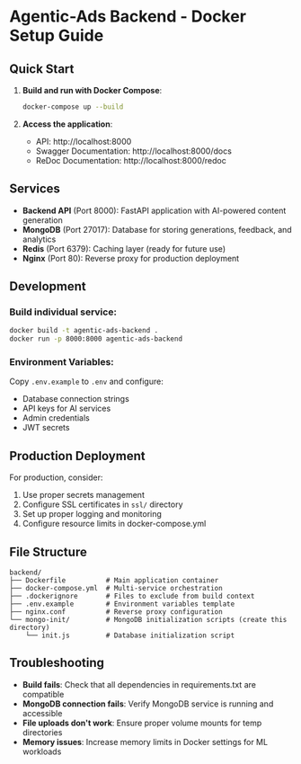 # Agentic-Ads Backend - Docker Setup Guide

## Quick Start

1. **Build and run with Docker Compose**:
   ```bash
   docker-compose up --build
   ```

2. **Access the application**:
   - API: http://localhost:8000
   - Swagger Documentation: http://localhost:8000/docs
   - ReDoc Documentation: http://localhost:8000/redoc

## Services

- **Backend API** (Port 8000): FastAPI application with AI-powered content generation
- **MongoDB** (Port 27017): Database for storing generations, feedback, and analytics
- **Redis** (Port 6379): Caching layer (ready for future use)
- **Nginx** (Port 80): Reverse proxy for production deployment

## Development

### Build individual service:
```bash
docker build -t agentic-ads-backend .
docker run -p 8000:8000 agentic-ads-backend
```

### Environment Variables:
Copy `.env.example` to `.env` and configure:
- Database connection strings
- API keys for AI services
- Admin credentials
- JWT secrets

## Production Deployment

For production, consider:
1. Use proper secrets management
2. Configure SSL certificates in `ssl/` directory
3. Set up proper logging and monitoring
4. Configure resource limits in docker-compose.yml

## File Structure

```
backend/
├── Dockerfile          # Main application container
├── docker-compose.yml  # Multi-service orchestration
├── .dockerignore       # Files to exclude from build context
├── .env.example        # Environment variables template
├── nginx.conf          # Reverse proxy configuration
└── mongo-init/         # MongoDB initialization scripts (create this directory)
    └── init.js         # Database initialization script
```

## Troubleshooting

- **Build fails**: Check that all dependencies in requirements.txt are compatible
- **MongoDB connection fails**: Verify MongoDB service is running and accessible
- **File uploads don't work**: Ensure proper volume mounts for temp directories
- **Memory issues**: Increase memory limits in Docker settings for ML workloads
